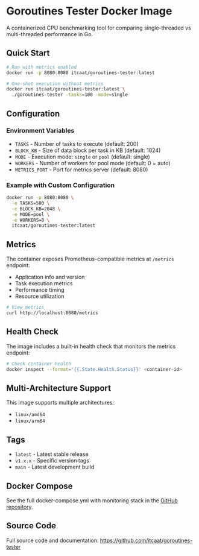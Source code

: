 # Goroutines Tester Docker Image

A containerized CPU benchmarking tool for comparing single-threaded vs multi-threaded performance in Go.

## Quick Start

```bash
# Run with metrics enabled
docker run -p 8080:8080 itcaat/goroutines-tester:latest

# One-shot execution without metrics
docker run itcaat/goroutines-tester:latest \
  ./goroutines-tester -tasks=100 -mode=single
```

## Configuration

### Environment Variables

- `TASKS` - Number of tasks to execute (default: 200)
- `BLOCK_KB` - Size of data block per task in KB (default: 1024)
- `MODE` - Execution mode: `single` or `pool` (default: single)
- `WORKERS` - Number of workers for pool mode (default: 0 = auto)
- `METRICS_PORT` - Port for metrics server (default: 8080)

### Example with Custom Configuration

```bash
docker run -p 8080:8080 \
  -e TASKS=500 \
  -e BLOCK_KB=2048 \
  -e MODE=pool \
  -e WORKERS=8 \
  itcaat/goroutines-tester:latest
```

## Metrics

The container exposes Prometheus-compatible metrics at `/metrics` endpoint:

- Application info and version
- Task execution metrics
- Performance timing
- Resource utilization

```bash
# View metrics
curl http://localhost:8080/metrics
```

## Health Check

The image includes a built-in health check that monitors the metrics endpoint:

```bash
# Check container health
docker inspect --format='{{.State.Health.Status}}' <container-id>
```

## Multi-Architecture Support

This image supports multiple architectures:
- `linux/amd64`
- `linux/arm64`

## Tags

- `latest` - Latest stable release
- `v1.x.x` - Specific version tags
- `main` - Latest development build

## Docker Compose

See the full docker-compose.yml with monitoring stack in the [GitHub repository](https://github.com/itcaat/goroutines-tester).

## Source Code

Full source code and documentation: https://github.com/itcaat/goroutines-tester
